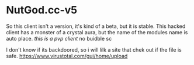 # NutGod.cc-v5
So this client isn't a version, it's kind of a beta, but it is stable.
This hacked client has a monster of a crystal aura, but the name of the modules name is auto place.
*this is a pvp client*
no buidble sc

I don't know if its backdoored, so i will lilk a site that chek out if the file is safe.
https://www.virustotal.com/gui/home/upload

